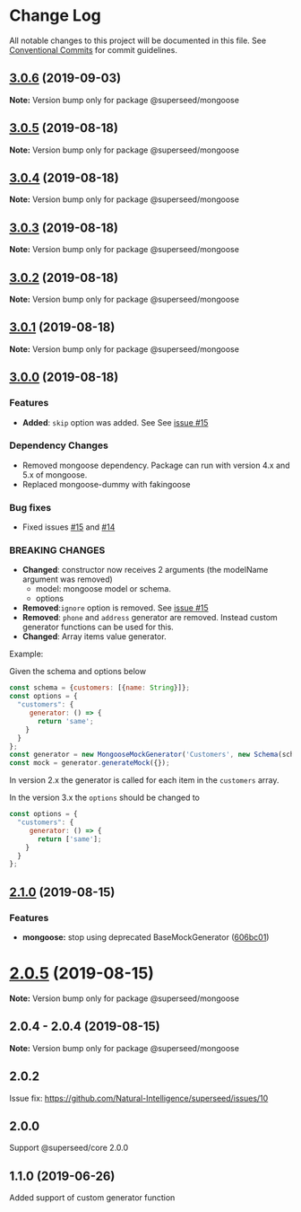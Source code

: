 # Change Log

All notable changes to this project will be documented in this file.
See [Conventional Commits](https://conventionalcommits.org) for commit guidelines.

## [3.0.6](https://github.com/Natural-Intelligence/superseed/compare/@superseed/mongoose@3.0.5...@superseed/mongoose@3.0.6) (2019-09-03)

**Note:** Version bump only for package @superseed/mongoose





## [3.0.5](https://github.com/Natural-Intelligence/superseed/compare/@superseed/mongoose@3.0.4...@superseed/mongoose@3.0.5) (2019-08-18)

**Note:** Version bump only for package @superseed/mongoose





## [3.0.4](https://github.com/Natural-Intelligence/superseed/compare/@superseed/mongoose@3.0.3...@superseed/mongoose@3.0.4) (2019-08-18)

**Note:** Version bump only for package @superseed/mongoose





## [3.0.3](https://github.com/Natural-Intelligence/superseed/compare/@superseed/mongoose@3.0.2...@superseed/mongoose@3.0.3) (2019-08-18)

**Note:** Version bump only for package @superseed/mongoose





## [3.0.2](https://github.com/Natural-Intelligence/superseed/compare/@superseed/mongoose@3.0.1...@superseed/mongoose@3.0.2) (2019-08-18)

**Note:** Version bump only for package @superseed/mongoose





## [3.0.1](https://github.com/Natural-Intelligence/superseed/compare/@superseed/mongoose@3.0.0...@superseed/mongoose@3.0.1) (2019-08-18)

**Note:** Version bump only for package @superseed/mongoose





## [3.0.0](https://github.com/Natural-Intelligence/superseed/compare/@superseed/mongoose@2.1.0...@superseed/mongoose@3.0.0) (2019-08-18)


### Features
- **Added**: `skip` option was added. See See [issue #15](https://github.com/Natural-Intelligence/superseed/issues/15) 


### Dependency Changes
- Removed mongoose dependency. Package can run with version 4.x and 5.x of mongoose.
- Replaced mongoose-dummy with fakingoose


### Bug fixes
- Fixed issues [#15](https://github.com/Natural-Intelligence/superseed/issues/15) and [#14](https://github.com/Natural-Intelligence/superseed/issues/14)

### BREAKING CHANGES
- **Changed**: constructor  now receives 2 arguments (the modelName argument was removed)
  - model: mongoose model or schema.
  - options
- **Removed**:`ignore` option is removed. See [issue #15](https://github.com/Natural-Intelligence/superseed/issues/15) 
- **Removed**: `phone` and `address` generator are removed. Instead custom generator functions can be used for this. 
- **Changed**: Array items value generator.

Example:

Given the schema and options below
```js
const schema = {customers: [{name: String}]};
const options = {
  "customers": {
     generator: () => {
       return 'same';
    }
  }
};
const generator = new MongooseMockGenerator('Customers', new Schema(schema), options);
const mock = generator.generateMock({});
```
In version 2.x the generator is called for each item in the `customers` array.

In the version 3.x the `options` should be changed to
```js
const options = {
  "customers": {
     generator: () => {
       return ['same'];
    }
  }
};
```






## [2.1.0](https://github.com/Natural-Intelligence/superseed/compare/@superseed/mongoose@2.0.5...@superseed/mongoose@2.1.0) (2019-08-15)


### Features

* **mongoose:** stop using deprecated BaseMockGenerator ([606bc01](https://github.com/Natural-Intelligence/superseed/commit/606bc01))





# [2.0.5](https://github.com/Natural-Intelligence/superseed/compare/@superseed/mongoose@2.0.4...@superseed/mongoose@2.0.5) (2019-08-15)

**Note:** Version bump only for package @superseed/mongoose




## 2.0.4 - 2.0.4 (2019-08-15)

**Note:** Version bump only for package @superseed/mongoose



## 2.0.2

Issue fix: https://github.com/Natural-Intelligence/superseed/issues/10



## 2.0.0

Support @superseed/core 2.0.0



## 1.1.0 (2019-06-26)

Added support of custom generator function
